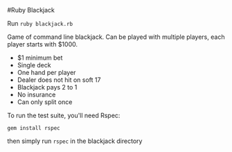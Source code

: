 #Ruby Blackjack

Run `ruby blackjack.rb`

Game of command line blackjack. Can be played with multiple players, each player starts with $1000.

- $1 minimum bet
- Single deck
- One hand per player
- Dealer does not hit on soft 17
- Blackjack pays 2 to 1
- No insurance
- Can only split once

To run the test suite, you'll need Rspec:

`gem install rspec`

then simply run `rspec` in the blackjack directory
